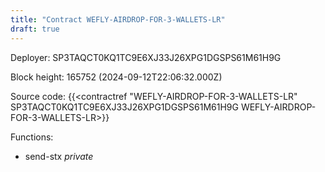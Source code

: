 ```yaml
---
title: "Contract WEFLY-AIRDROP-FOR-3-WALLETS-LR"
draft: true
---
```

Deployer: SP3TAQCT0KQ1TC9E6XJ33J26XPG1DGSPS61M61H9G


 



Block height: 165752 (2024-09-12T22:06:32.000Z)

Source code: {{<contractref "WEFLY-AIRDROP-FOR-3-WALLETS-LR" SP3TAQCT0KQ1TC9E6XJ33J26XPG1DGSPS61M61H9G WEFLY-AIRDROP-FOR-3-WALLETS-LR>}}

Functions:

* send-stx _private_
